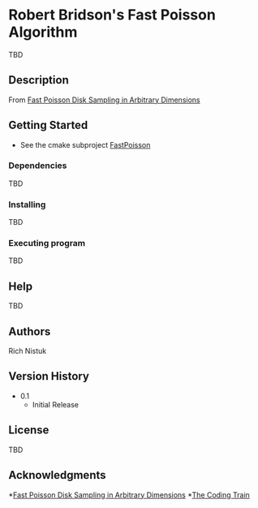 # Robert Bridson's Fast Poisson Algorithm
TBD 

## Description
From [Fast Poisson Disk Sampling in Arbitrary Dimensions](https://www.cs.ubc.ca/~rbridson/docs/bridson-siggraph07-poissondisk.pdf)

## Getting Started
* See the cmake subproject [FastPoisson](FastPoisson)

### Dependencies
TBD

### Installing
TBD

### Executing program
TBD



## Help
TBD

## Authors
Rich Nistuk

## Version History
* 0.1
    * Initial Release

## License
TBD

## Acknowledgments
*[Fast Poisson Disk Sampling in Arbitrary Dimensions](https://www.cs.ubc.ca/~rbridson/docs/bridson-siggraph07-poissondisk.pdf)
*[The Coding Train](https://www.youtube.com/watch?v=flQgnCUxHlw)

